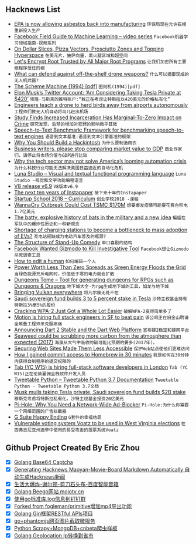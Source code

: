 ## Hacknews List


- [EPA is now allowing asbestos back into manufacturing](https://archpaper.com/2018/08/epa-asbestos-manufacturing/)  `环保局现在允许石棉重新投入生产`
- [Facebook Field Guide to Machine Learning – video series](https://research.fb.com/the-facebook-field-guide-to-machine-learning-video-series)  `Facebook机器学习领域指南-视频系列`
- [On Dollar Slices, Pizza Vectors, Prosciutto Zones and Topping Hyperspace](https://medium.com/@topos_ai/on-dollar-slices-pizza-vectors-prosciutto-zones-and-topping-hyperspace-f163e7ebbccf)  `在美元片，披萨向量，熏火腿区域和超空间`
- [Let&#39;s Encrypt Root Trusted by All Major Root Programs](https://letsencrypt.org/2018/08/06/trusted-by-all-major-root-programs.html)  `让我们加密所有主要根程序信任的根`
- [What can defend against off-the-shelf drone weapons?](https://www.dw.com/en/what-can-defend-against-off-the-shelf-drone-weapons/a-44970742)  `什么可以抵御现成的无人机武器?`
- [The Scheme Machine (1994) [pdf]](http://burgerrg.github.io/TR413.pdf)  `图则机(1994)[pdf]`
- [Elon Musk’s Twitter Account: ‘Am Considering Taking Tesla Private at $420’](https://www.wsj.com/articles/elon-musks-twitter-account-am-considering-taking-tesla-private-at-420-1533661152)  `埃隆·马斯克的推特账户:“我正在考虑让特斯拉以420美元的价格私有化”`
- [Engineers teach a drone to herd birds away from airports autonomously](https://techxplore.com/news/2018-08-drone-herd-birds-airports-autonomously.html)  `工程师们教无人机自动将鸟儿赶出机场`
- [Study Finds Increased Incarceration Has Marginal-To-Zero Impact on Crime](https://eji.org/news/study-finds-increased-incarceration-does-not-reduce-crime)  `研究发现，监禁的增加对犯罪的影响微乎其微`
- [Speech-to-Text Benchmark: Framework for benchmarking speech-to-text engines](https://github.com/Picovoice/stt-benchmark)  `语音到文本基准:语音到文本引擎基准的框架`
- [Why You Should Build a Hackintosh](https://martinhering.me/post/why-you-should-build-a-hackintosh)  `为什么要制造雨衣`
- [Business writers, please stop comparing market value to GDP](https://www.cjr.org/business_of_news/business-writers-please-stop-comparing-market-value-to-gdp.php)  `商业作家们，请停止将市场价值与GDP进行比较`
- [Why the tech sector may not solve America’s looming automation crisis](https://pudding.cool/2018/08/retraining/)  `为什么科技行业可能无法解决美国日益迫近的自动化危机`
- [Luna Studio – Visual and textual functional programming language](https://github.com/luna/luna-studio)  `Luna Studio -视觉和文字功能编程语言`
- [V8 release v6.9](https://v8project.blogspot.com/2018/08/v8-release-69.html)  `V8版本v6.9`
- [The next ten years of Instapaper](http://blog.instapaper.com/post/176732408411)  `接下来十年的Instapaper`
- [Startup School 2018 – Curriculum](https://blog.ycombinator.com/startup-school-2018-curriculum/)  `创业学校2018 -课程`
- [WannaCry Outbreak Could Cost TSMC $170M](https://sensorstechforum.com/wannacry-outbreak-tsmc-170-million/)  `想要爆发疫情可能要花费台积电1.7亿美元`
- [The batty, explosive history of bats in the military and a new idea](https://www.washingtonpost.com/news/animalia/wp/2018/07/02/the-batty-history-of-bats-in-the-military-and-why-this-new-idea-just-might-work)  `蝙蝠在军队中的爆炸性历史和一种新观念`
- [Shortage of charging stations to become a bottleneck to mass adoption of EVs?](https://www.fresnobee.com/news/local/article215854560.html)  `充电站短缺成为电动汽车普及的瓶颈?`
- [The Structure of Stand-Up Comedy](https://pudding.cool/2018/02/stand-up/)  `单口喜剧的结构`
- [Facebook Wanted Gizmodo to Kill Investigative Tool](https://gizmodo.com/facebook-wanted-us-to-kill-this-investigative-tool-1826620111)  `Facebook想让Gizmodo杀死调查工具`
- [How to edit a human](https://www.1843magazine.com/features/how-to-edit-a-human)  `如何编辑一个人`
- [Power Worth Less Than Zero Spreads as Green Energy Floods the Grid](https://www.bloomberg.com/news/articles/2018-08-06/negative-prices-in-power-market-as-wind-solar-cut-electricity)  `当绿色能源充斥电网时，价值低于零的电力就会扩散`
- [Dungeons Tome – Tool for generating dungeons for RPGs such as Dungeons &amp; Dragons](https://www.dungeonstome.com)  `地下城大全-为rpg生成地下城的工具，如龙与地下城`
- [Bringing Vulkan everywhere](http://gfx-rs.github.io/2018/04/09/vulkan-portability.html)  `将凡尔康无处不在`
- [Saudi sovereign fund builds 3 to 5 percent stake in Tesla](https://www.reuters.com/article/us-tesla-stake/saudi-sovereign-fund-builds-3-to-5-percent-stake-in-tesla-ft-idUSKBN1KS1UG)  `沙特主权基金持有特斯拉3%至5%的股份`
- [Cracking WPA-2 Just Got a Whole Lot Easier](https://medium.com/@billbuchanan_27654/the-beginning-of-the-end-of-wpa-2-cracking-wpa-2-just-got-a-whole-lot-easier-55d7775a7a5a)  `破解WPA-2变得简单多了`
- [Motion is hiring full stack engineers in SF to beat pain](https://motionclinical.com/)  `该公司正在旧金山聘请全堆叠工程师来克服疼痛`
- [Announcing Dart 2 Stable and the Dart Web Platform](https://medium.com/dartlang/dart-2-stable-and-the-dart-web-platform-3775d5f8eac7)  `宣布镖2稳定和镖网平台`
- [Seaweed could be scrubbing more carbon from the atmosphere than expected (2017)](https://oceana.org/blog/seaweed-could-be-scrubbing-way-more-carbon-atmosphere-we-expected)  `海藻从大气中吸收的碳可能比预期的要多(2017年)。`
- [Securing Web Sites Made Them Less Accessible](https://meyerweb.com/eric/thoughts/2018/08/07/securing-sites-made-them-less-accessible/)  `保护Web站点使他们更难访问`
- [How I gained commit access to Homebrew in 30 minutes](https://medium.com/@vesirin/how-i-gained-commit-access-to-homebrew-in-30-minutes-2ae314df03ab)  `我是如何在30分钟内获得自制程序的提交权限的`
- [Tab (YC W15) is hiring full-stack software developers in London](https://jobs.tab.travel/)  `Tab (YC W15)正在伦敦雇佣全栈软件开发人员`
- [Tweetable Python – Tweetable Python 3.7 Documentation](https://books.agiliq.com/projects/tweetable-python/en/latest/)  `Tweetable Python - Tweetable Python 3.7文档`
- [Musk mulls taking Tesla private, Saudi sovereign fund builds $2B stake](https://www.bloomberg.com/news/articles/2018-08-07/tesla-jumps-on-report-of-saudis-building-about-2-billion-stake)  `穆斯克考虑将特斯拉私有化，沙特主权基金投资20亿美元`
- [Pi-Hole: Why You Need a Network-Wide Ad-Blocker](https://blog.cryptoaustralia.org.au/2018/08/06/why-you-need-network-wide-ad-blocker-pi-hole/)  `Pi-Hole:为什么你需要一个网络范围的广告拦截器`
- [G Suite Happy Ending](http://lawgimenez.me/2018/08/07/g-suite-happy-ending/)  `G套件的幸福结局`
- [Vulnerable voting system Voatz to be used in West Virginia elections](https://twitter.com/GossiTheDog/status/1026603800365330432)  `在西弗吉尼亚州选举中使用的易受攻击的投票系统Voatz`

## Github Project Created By Eric Zhou

- [x] [Golang Base64 Captcha](https://github.com/mojocn/base64Captcha)
- [x] [Generating Hacknews Maoyan-Movie-Board Markdown Automatically 自动生成Hacknews新闻](https://github.com/dejavuzhou/md-genie)
- [x] [生活大爆炸-谢尔顿-剪刀石头布-百度智能音箱](https://github.com/mojocn/dueros-bang-game)
- [x] [Golang Beego网站 mojotv.cn](https://github.com/mojocn/www.mojotv.cn)
- [x] [使用go标准库,log信息到钉钉群](https://github.com/mojocn/dooger)
- [x] [Forked from fogleman/primitive增加mp4导出功能](https://github.com/mojocn/primitive)
- [x] [Golang Gin框架RESTful APIs项目](https://github.com/JJJJJJJerk/ezier-golang-web-api-framework)
- [x] [go+phantomjs网页图片截取微服务](https://github.com/mojocn/screen_shot)
- [x] [Python Scrapy+MongoDB+cnbeta爬虫样板](https://github.com/mojocn/scrapy_mongodb_boilerplate_cnbeta)
- [x] [Golang Geolocation Ip转换到省市](https://github.com/mojocn/ip2location)